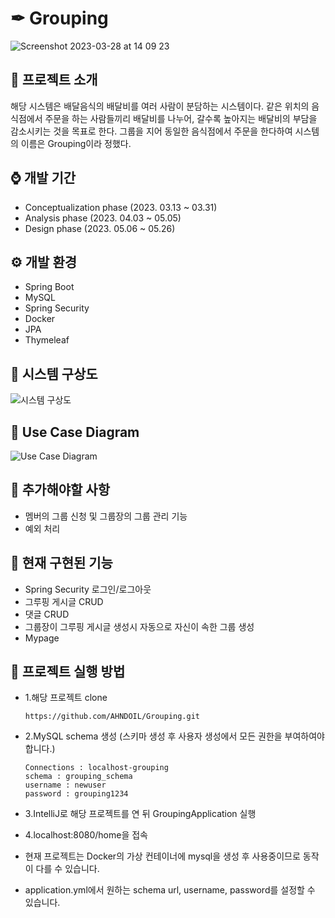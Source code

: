 # ✒ Grouping
![Screenshot 2023-03-28 at 14 09 23](https://github.com/AHNDOIL/Grouping/assets/103185987/bc4f93de-b80a-4e38-9480-bd7430312d81)


## 📢 프로젝트 소개
해당 시스템은 배달음식의 배달비를 여러 사람이 분담하는 시스템이다. 같은 위치의 음식점에서 주문을 하는 사람들끼리 배달비를 나누어, 갈수록 높아지는 배달비의 부담을 감소시키는 것을 목표로 한다. 그룹을 지어 동일한 음식점에서 주문을 한다하여 시스템의 이름은 Grouping이라 정했다. 


## ⌚ 개발 기간
- Conceptualization phase (2023. 03.13 ~ 03.31)
- Analysis phase (2023. 04.03 ~ 05.05)
- Design phase  (2023. 05.06 ~ 05.26)


## ⚙ 개발 환경
- Spring Boot
- MySQL
- Spring Security
- Docker
- JPA
- Thymeleaf


## 📌 시스템 구상도
![시스템 구상도](https://github.com/AHNDOIL/Grouping/assets/103185987/b175beef-4ff7-49c6-921f-aa7fa76f3147)

## 📌 Use Case Diagram
![Use Case Diagram](https://github.com/AHNDOIL/Grouping/assets/103185987/1787ad15-df93-41df-b135-ea50ded0731e)

## 📌 추가해야할 사항
- 멤버의 그룹 신청 및 그룹장의 그룹 관리 기능
- 예외 처리

## 📌 현재 구현된 기능
- Spring Security 로그인/로그아웃
- 그루핑 게시글 CRUD
- 댓글 CRUD
- 그룹장이 그루핑 게시글 생성시 자동으로 자신이 속한 그룹 생성
- Mypage
  

## 📌 프로젝트 실행 방법
- 1.해당 프로젝트 clone
  ```
  https://github.com/AHNDOIL/Grouping.git
  ```
- 2.MySQL schema 생성 (스키마 생성 후 사용자 생성에서 모든 권한을 부여하여야 합니다.)
  ```
  Connections : localhost-grouping
  schema : grouping_schema
  username : newuser
  password : grouping1234
  ```
- 3.IntelliJ로 해당 프로젝트를 연 뒤 GroupingApplication 실행
- 4.localhost:8080/home을 접속

- 현재 프로젝트는 Docker의 가상 컨테이너에 mysql을 생성 후 사용중이므로 동작이 다를 수 있습니다.
- application.yml에서 원하는 schema url, username, password를 설정할 수 있습니다. 



